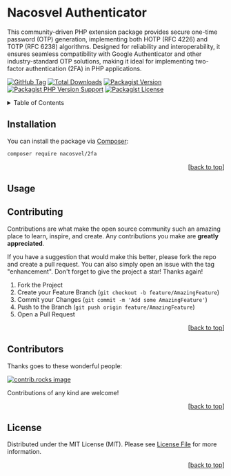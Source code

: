 <a id="readme-top"></a>

# Nacosvel Authenticator

This community-driven PHP extension package provides secure one-time password (OTP) generation, implementing both HOTP (RFC 4226) and TOTP (RFC 6238) algorithms. Designed for reliability and interoperability, it ensures seamless compatibility with Google Authenticator and other industry-standard OTP solutions, making it ideal for implementing two-factor authentication (2FA) in PHP applications.

[![GitHub Tag][GitHub Tag]][GitHub Tag URL]
[![Total Downloads][Total Downloads]][Packagist URL]
[![Packagist Version][Packagist Version]][Packagist URL]
[![Packagist PHP Version Support][Packagist PHP Version Support]][Repository URL]
[![Packagist License][Packagist License]][Repository URL]

<!-- TABLE OF CONTENTS -->
<details>
    <summary>Table of Contents</summary>
    <ol>
        <li><a href="#installation">Installation</a></li>
        <li><a href="#usage">Usage</a></li>
        <li><a href="#contributing">Contributing</a></li>
        <li><a href="#contributors">Contributors</a></li>
        <li><a href="#license">License</a></li>
    </ol>
</details>

<!-- INSTALLATION -->

## Installation

You can install the package via [Composer]:

```bash
composer require nacosvel/2fa
```

<p align="right">[<a href="#readme-top">back to top</a>]</p>

<!-- USAGE EXAMPLES -->

## Usage

<!-- CONTRIBUTING -->

## Contributing

Contributions are what make the open source community such an amazing place to learn, inspire, and create. Any contributions you make are **greatly appreciated**.

If you have a suggestion that would make this better, please fork the repo and create a pull request. You can also simply open an issue with the tag "enhancement".
Don't forget to give the project a star! Thanks again!

1. Fork the Project
2. Create your Feature Branch (`git checkout -b feature/AmazingFeature`)
3. Commit your Changes (`git commit -m 'Add some AmazingFeature'`)
4. Push to the Branch (`git push origin feature/AmazingFeature`)
5. Open a Pull Request

<p align="right">[<a href="#readme-top">back to top</a>]</p>

<!-- CONTRIBUTORS -->

## Contributors

Thanks goes to these wonderful people:

<a href="https://github.com/nacosvel/2fa/graphs/contributors">
  <img src="https://contrib.rocks/image?repo=nacosvel/2fa" alt="contrib.rocks image" />
</a>

Contributions of any kind are welcome!

<p align="right">[<a href="#readme-top">back to top</a>]</p>

<!-- LICENSE -->

## License

Distributed under the MIT License (MIT). Please see [License File] for more information.

<p align="right">[<a href="#readme-top">back to top</a>]</p>

[GitHub Tag]: https://img.shields.io/github/v/tag/nacosvel/2fa

[Total Downloads]: https://img.shields.io/packagist/dt/nacosvel/2fa?style=flat-square

[Packagist Version]: https://img.shields.io/packagist/v/nacosvel/2fa

[Packagist PHP Version Support]: https://img.shields.io/packagist/php-v/nacosvel/2fa

[Packagist License]: https://img.shields.io/github/license/nacosvel/2fa

[GitHub Tag URL]: https://github.com/nacosvel/2fa/tags

[Packagist URL]: https://packagist.org/packages/nacosvel/2fa

[Repository URL]: https://github.com/nacosvel/2fa

[GitHub Open Issues]: https://github.com/nacosvel/2fa/issues

[Composer]: https://getcomposer.org

[License File]: https://github.com/nacosvel/2fa/blob/main/LICENSE
